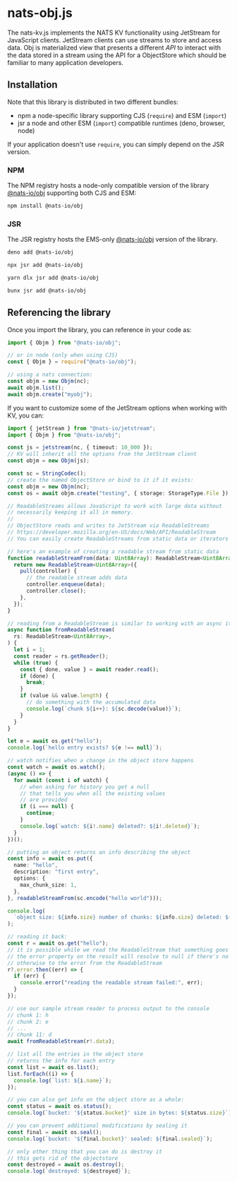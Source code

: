 # nats-obj.js

The nats-kv.js implements the NATS KV functionality using JetStream for
JavaScript clients. JetStream clients can use streams to store and access data.
Obj is materialized view that presents a different _API_ to interact with the
data stored in a stream using the API for a ObjectStore which should be familiar
to many application developers.

## Installation

Note that this library is distributed in two different bundles:

- npm a node-specific library supporting CJS (`require`) and ESM (`import`)
- jsr a node and other ESM (`import`) compatible runtimes (deno, browser, node)

If your application doesn't use `require`, you can simply depend on the JSR
version.

### NPM

The NPM registry hosts a node-only compatible version of the library
[@nats-io/obj](https://www.npmjs.com/package/@nats-io/obj) supporting both CJS
and ESM:

```bash
npm install @nats-io/obj
```

### JSR

The JSR registry hosts the EMS-only [@nats-io/obj](https://jsr.io/@nats-io/obj)
version of the library.

```bash
deno add @nats-io/obj
```

```bash
npx jsr add @nats-io/obj
```

```bash
yarn dlx jsr add @nats-io/obj
```

```bash
bunx jsr add @nats-io/obj
```

## Referencing the library

Once you import the library, you can reference in your code as:

```javascript
import { Objm } from "@nats-io/obj";

// or in node (only when using CJS)
const { Objm } = require("@nats-io/obj");

// using a nats connection:
const objm = new Objm(nc);
await objm.list();
await objm.create("myobj");
```

If you want to customize some of the JetStream options when working with KV, you
can:

```typescript
import { jetStream } from "@nats-io/jetstream";
import { Objm } from "@nats-io/obj";

const js = jetstream(nc, { timeout: 10_000 });
// KV will inherit all the options from the JetStream client
const objm = new Objm(js);
```

```typescript
const sc = StringCodec();
// create the named ObjectStore or bind to it if it exists:
const objm = new Objm(nc);
const os = await objm.create("testing", { storage: StorageType.File });

// ReadableStreams allows JavaScript to work with large data without
// necessarily keeping it all in memory.
//
// ObjectStore reads and writes to JetStream via ReadableStreams
// https://developer.mozilla.org/en-US/docs/Web/API/ReadableStream
// You can easily create ReadableStreams from static data or iterators

// here's an example of creating a readable stream from static data
function readableStreamFrom(data: Uint8Array): ReadableStream<Uint8Array> {
  return new ReadableStream<Uint8Array>({
    pull(controller) {
      // the readable stream adds data
      controller.enqueue(data);
      controller.close();
    },
  });
}

// reading from a ReadableStream is similar to working with an async iterator:
async function fromReadableStream(
  rs: ReadableStream<Uint8Array>,
) {
  let i = 1;
  const reader = rs.getReader();
  while (true) {
    const { done, value } = await reader.read();
    if (done) {
      break;
    }
    if (value && value.length) {
      // do something with the accumulated data
      console.log(`chunk ${i++}: ${sc.decode(value)}`);
    }
  }
}

let e = await os.get("hello");
console.log(`hello entry exists? ${e !== null}`);

// watch notifies when a change in the object store happens
const watch = await os.watch();
(async () => {
  for await (const i of watch) {
    // when asking for history you get a null
    // that tells you when all the existing values
    // are provided
    if (i === null) {
      continue;
    }
    console.log(`watch: ${i!.name} deleted?: ${i!.deleted}`);
  }
})();

// putting an object returns an info describing the object
const info = await os.put({
  name: "hello",
  description: "first entry",
  options: {
    max_chunk_size: 1,
  },
}, readableStreamFrom(sc.encode("hello world")));

console.log(
  `object size: ${info.size} number of chunks: ${info.size} deleted: ${info.deleted}`,
);

// reading it back:
const r = await os.get("hello");
// it is possible while we read the ReadableStream that something goes wrong
// the error property on the result will resolve to null if there's no error
// otherwise to the error from the ReadableStream
r?.error.then((err) => {
  if (err) {
    console.error("reading the readable stream failed:", err);
  }
});

// use our sample stream reader to process output to the console
// chunk 1: h
// chunk 2: e
// ...
// chunk 11: d
await fromReadableStream(r!.data);

// list all the entries in the object store
// returns the info for each entry
const list = await os.list();
list.forEach((i) => {
  console.log(`list: ${i.name}`);
});

// you can also get info on the object store as a whole:
const status = await os.status();
console.log(`bucket: '${status.bucket}' size in bytes: ${status.size}`);

// you can prevent additional modifications by sealing it
const final = await os.seal();
console.log(`bucket: '${final.bucket}' sealed: ${final.sealed}`);

// only other thing that you can do is destroy it
// this gets rid of the objectstore
const destroyed = await os.destroy();
console.log(`destroyed: ${destroyed}`);
```
